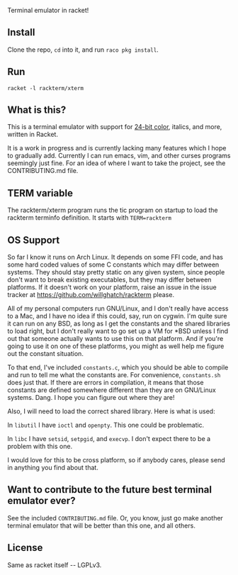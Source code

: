 Terminal emulator in racket!

Install
-------

Clone the repo, `cd` into it, and run `raco pkg install`.

Run
---

`racket -l rackterm/xterm`

What is this?
-------------

This is a terminal emulator with support for [24-bit color](https://gist.github.com/XVilka/8346728), italics, and more, written in Racket.

It is a work in progress and is currently lacking many features which I hope to gradually add.  Currently I can run emacs, vim, and other curses programs seemingly just fine.  For an idea of where I want to take the project, see the CONTRIBUTING.md file.

TERM variable
-------------

The rackterm/xterm program runs the tic program on startup to load the rackterm terminfo definition.  It starts with `TERM=rackterm`

OS Support
----------

So far I know it runs on Arch Linux.  It depends on some FFI code, and has some hard coded values of some C constants which may differ between systems.  They should stay pretty static on any given system, since people don't want to break existing executables, but they may differ between platforms.  If it doesn't work on your platform, raise an issue in the issue tracker at https://github.com/willghatch/rackterm please.

All of my personal computers run GNU/Linux, and I don't really have access to a Mac, and I have no idea if this could, say, run on cygwin.  I'm quite sure it can run on any BSD, as long as I get the constants and the shared libraries to load right, but I don't really want to go set up a VM for *BSD unless I find out that someone actually wants to use this on that platform.  And if you're going to use it on one of these platforms, you might as well help me figure out the constant situation.

To that end, I've included `constants.c`, which you should be able to compile and run to tell me what the constants are.  For convenience, `constants.sh` does just that.  If there are errors in compilation, it means that those constants are defined somewhere different than they are on GNU/Linux systems.  Dang.  I hope you can figure out where they are!

Also, I will need to load the correct shared library.  Here is what is used:

In `libutil` I have `ioctl` and `openpty`.  This one could be problematic.

In `libc` I have `setsid`, `setpgid`, and `execvp`.  I don't expect there to be a problem with this one.

I would love for this to be cross platform, so if anybody cares, please send in anything you find about that.

Want to contribute to the future best terminal emulator ever?
-------------------------------------------------------------

See the included `CONTRIBUTING.md` file.  Or, you know, just go make another terminal emulator that will be better than this one, and all others.

License
-------

Same as racket itself -- LGPLv3.
